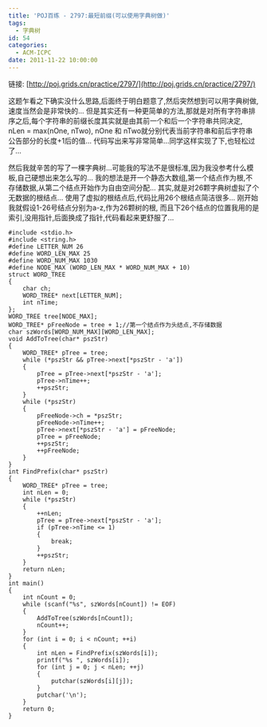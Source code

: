 ```yaml
---
title: 'POJ百练 - 2797:最短前缀(可以使用字典树做)'
tags:
  - 字典树
id: 54
categories:
  - ACM-ICPC
date: 2011-11-22 10:00:00
---
```


链接: [http://poj.grids.cn/practice/2797/](http://poj.grids.cn/practice/2797/)

这题乍看之下确实没什么思路,后面终于明白题意了,然后突然想到可以用字典树做,速度当然会是非常快的...
但是其实还有一种更简单的方法,那就是对所有字符串排序之后,每个字符串的前缀长度其实就是由其前一个和后一个字符串共同决定,
nLen = max(nOne, nTwo), nOne 和 nTwo就分别代表当前字符串和前后字符串公告部分的长度+1后的值...
代码写出来写非常简单...同学这样实现了下,也轻松过了...

然后我就辛苦的写了一棵字典树...可能我的写法不是很标准,因为我没参考什么模板,自己硬想出来怎么写的...
我的想法是开一个静态大数组,第一个结点作为根,不存储数据,从第二个结点开始作为自由空间分配...
其实,就是对26颗字典树虚拟了个无数据的根结点...
使用了虚拟的根结点后,代码比用26个根结点简洁很多...
刚开始我就假设1-26号结点分别为a-z,作为26颗树的根,
而且下26个结点的位置我用的是索引,没用指针,后面换成了指针,代码看起来更舒服了...

``` stylus
#include <stdio.h>
#include <string.h>
#define LETTER_NUM 26
#define WORD_LEN_MAX 25
#define WORD_NUM_MAX 1030
#define NODE_MAX (WORD_LEN_MAX * WORD_NUM_MAX + 10)
struct WORD_TREE
{
    char ch;
    WORD_TREE* next[LETTER_NUM];
    int nTime;
};
WORD_TREE tree[NODE_MAX];
WORD_TREE* pFreeNode = tree + 1;//第一个结点作为头结点,不存储数据
char szWords[WORD_NUM_MAX][WORD_LEN_MAX];
void AddToTree(char* pszStr)
{
    WORD_TREE* pTree = tree;
    while (*pszStr && pTree->next[*pszStr - 'a'])
    {
        pTree = pTree->next[*pszStr - 'a'];
        pTree->nTime++;
        ++pszStr;
    }
    while (*pszStr)
    {
        pFreeNode->ch = *pszStr;
        pFreeNode->nTime++;
        pTree->next[*pszStr - 'a'] = pFreeNode;
        pTree = pFreeNode;
        ++pszStr;
        ++pFreeNode;
    }
}
int FindPrefix(char* pszStr)
{
    WORD_TREE* pTree = tree;
    int nLen = 0;
    while (*pszStr)
    {
        ++nLen;
        pTree = pTree->next[*pszStr - 'a'];
        if (pTree->nTime <= 1)
        {
            break;
        }
        ++pszStr;
    }
    return nLen;
}
int main()
{
    int nCount = 0;
    while (scanf("%s", szWords[nCount]) != EOF)
    {
        AddToTree(szWords[nCount]);
        nCount++;
    }
    for (int i = 0; i < nCount; ++i)
    {
        int nLen = FindPrefix(szWords[i]);
        printf("%s ", szWords[i]);
        for (int j = 0; j < nLen; ++j)
        {
            putchar(szWords[i][j]);
        }
        putchar('\n');
    }
    return 0;
}
```